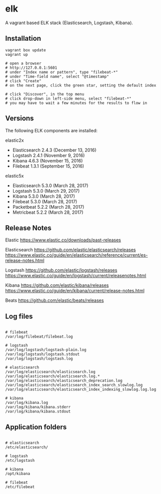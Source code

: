 # elk

A vagrant based ELK stack (Elasticsearch, Logstash, Kibana).

## Installation

```shell
vagrant box update
vagrant up

# open a browser
# http://127.0.0.1:5601
# under "Index name or pattern", type "filebeat-*"
# under "Time-field name", select "@timestamp"
# click "Create"
# on the next page, click the green star, setting the default index

# click "Discover", in the top menu
# click drop-down in left-side menu, select "filebeat-*"
# you may have to wait a few minutes for the results to flow in
```

## Versions

The following ELK components are installed:

elastic2x
- Elasticsearch 2.4.3 (December 13, 2016)
- Logstash 		2.4.1 (November 9, 2016)
- Kibana 		4.6.3 (November 15, 2016)
- Filebeat 		1.3.1 (September 15, 2016)

elastic5x
- Elasticsearch 5.3.0 (March 28, 2017)
- Logstash 		5.3.0 (March 29, 2017)
- Kibana 		5.3.0 (March 28, 2017)
- Filebeat 		5.3.0 (March 28, 2017)
- Packetbeat 	5.2.2 (March 28, 2017)
- Metricbeat 	5.2.2 (March 28, 2017)


## Release Notes

Elastic
https://www.elastic.co/downloads/past-releases

Elasticsearch
https://github.com/elastic/elasticsearch/releases
https://www.elastic.co/guide/en/elasticsearch/reference/current/es-release-notes.html

Logstash
https://github.com/elastic/logstash/releases
https://www.elastic.co/guide/en/logstash/current/releasenotes.html

Kibana
https://github.com/elastic/kibana/releases
https://www.elastic.co/guide/en/kibana/current/release-notes.html

Beats
https://github.com/elastic/beats/releases



## Log files
```shell

# filebeat
/var/log/filebeat/filebeat.log

# logstash
/var/log/logstash/logstash-plain.log
/var/log/logstash/logstash.stdout
/var/log/logstash/logstash.log

# elasticsearch
/var/log/elasticsearch/elasticsearch.log
/var/log/elasticsearch/elasticsearch.log.*
/var/log/elasticsearch/elasticsearch_deprecation.log
/var/log/elasticsearch/elasticsearch_index_search_slowlog.log
/var/log/elasticsearch/elasticsearch_index_indexing_slowlog.log.log

# kibana
/var/log/kibana.log
/var/log/kibana/kibana.stderr
/var/log/kibana/kibana.stdout
```



## Application folders
```shell

# elasticsearch
/etc/elasticsearch/

# logstash
/etc/logstash

# kibana
/opt/kibana

# filebeat
/etc/filebeat
```
